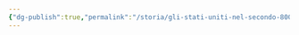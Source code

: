 ```yaml
---
{"dg-publish":true,"permalink":"/storia/gli-stati-uniti-nel-secondo-800/","dgPassFrontmatter":true,"noteIcon":"","created":"2024-12-31T14:06:29.238+01:00","updated":"2024-12-31T14:24:21.567+01:00"}
---
```


